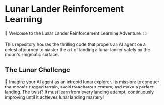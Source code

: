 # Lunar Lander Reinforcement Learning

🚀 Welcome to the Lunar Lander Reinforcement Learning Adventure! 🌕

This repository houses the thrilling code that propels an AI agent on a celestial journey to master the art of landing a lunar lander safely on the moon's enigmatic surface.

## The Lunar Challenge

🌌 Imagine your AI agent as an intrepid lunar explorer. Its mission: to conquer the moon's rugged terrain, avoid treacherous craters, and make a perfect landing. The twist? It must learn from every landing attempt, continuously improving until it achieves lunar landing mastery!
